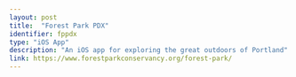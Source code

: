 ```yaml
---
layout: post
title:  "Forest Park PDX"
identifier: fppdx
type: "iOS App"
description: "An iOS app for exploring the great outdoors of Portland"
link: https://www.forestparkconservancy.org/forest-park/
---
```


